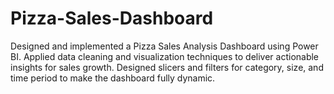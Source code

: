 # Pizza-Sales-Dashboard
Designed and implemented a Pizza Sales Analysis Dashboard using Power BI. Applied data cleaning and visualization techniques to deliver actionable insights for sales growth. Designed slicers and filters for category, size, and time period to make the dashboard fully dynamic.
